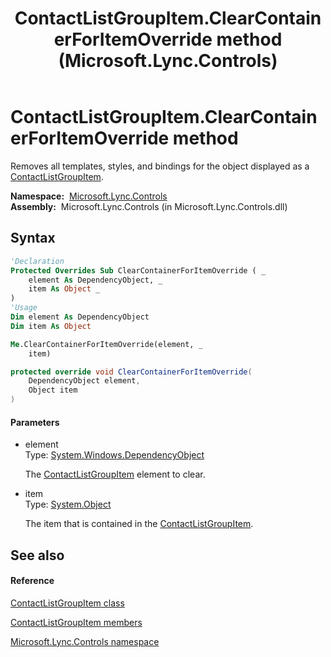 ﻿---
title: ContactListGroupItem.ClearContainerForItemOverride method  (Microsoft.Lync.Controls)
TOCTitle: 'ClearContainerForItemOverride method '
ms:assetid: M:Microsoft.Lync.Controls.ContactListGroupItem.ClearContainerForItemOverride(System.Windows.DependencyObject,System.Object)_DI_3_UC_OCS14MrefLyncWPF
ms:mtpsurl: https://msdn.microsoft.com/en-us/library/microsoft.lync.controls.contactlistgroupitem.clearcontainerforitemoverride(v=office.15)
ms:contentKeyID: 48597288
ms.date: 07/28/2014
mtps_version: v=office.15
f1_keywords:
- Microsoft.Lync.Controls.ContactListGroupItem.ClearContainerForItemOverride
dev_langs:
- CSharp
- JScript
- VB
- other
---

# ContactListGroupItem.ClearContainerForItemOverride method

Removes all templates, styles, and bindings for the object displayed as a [ContactListGroupItem](contactlistgroupitem-class-microsoft-lync-controls_1.md).

**Namespace:**  [Microsoft.Lync.Controls](microsoft-lync-controls-namespace_1.md)  
**Assembly:**  Microsoft.Lync.Controls (in Microsoft.Lync.Controls.dll)

## Syntax

``` vb
'Declaration
Protected Overrides Sub ClearContainerForItemOverride ( _
    element As DependencyObject, _
    item As Object _
)
'Usage
Dim element As DependencyObject
Dim item As Object

Me.ClearContainerForItemOverride(element, _
    item)
```

``` csharp
protected override void ClearContainerForItemOverride(
    DependencyObject element,
    Object item
)
```

#### Parameters

  - element  
    Type: [System.Windows.DependencyObject](http://msdn2.microsoft.com/en-us/library/ms589309)  
    
    The [ContactListGroupItem](contactlistgroupitem-class-microsoft-lync-controls_1.md) element to clear.

<!-- end list -->

  - item  
    Type: [System.Object](http://msdn2.microsoft.com/en-us/library/e5kfa45b)  
    
    The item that is contained in the [ContactListGroupItem](contactlistgroupitem-class-microsoft-lync-controls_1.md).

## See also

#### Reference

[ContactListGroupItem class](contactlistgroupitem-class-microsoft-lync-controls_1.md)

[ContactListGroupItem members](contactlistgroupitem-members-microsoft-lync-controls_1.md)

[Microsoft.Lync.Controls namespace](microsoft-lync-controls-namespace_1.md)

